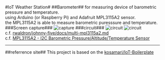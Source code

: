 #IoT Weather Station#
##Barometer##
for measuring device of barometric pressure and temperature.  
using Arduino (or Raspberry Pi) and Adafruit MPL3115A2 sensor.  
the MPL3115A2 is able to  measure barometric puresssure and temperature.
###Screen capture###
![capture](https://pbs.twimg.com/media/CYl6dYFUEAArX7x.png:large)
###circuit###
![circuit](http://make.kosakalab.com/.blog/wp-content/uploads/2016/01/barometer-mpl3115a2-768x409.png)
![circuit](http://make.kosakalab.com/.blog/wp-content/uploads/2016/01/RPI_MPL3115A2.png)  
c.f. [rwaldron/johnny-five/docs/multi-mpl3115a2.md](https://github.com/rwaldron/johnny-five/blob/master/docs/multi-mpl3115a2.md)  
c.f. [MPL3115A2 - I2C Barometric Pressure/Altitude/Temperature Sensor](https://www.adafruit.com/products/1893)
___
##referrence site##
This project is based on the [kosamari/IoT-Boilerplate](https://github.com/kosamari/IoT-Boilerplate)
